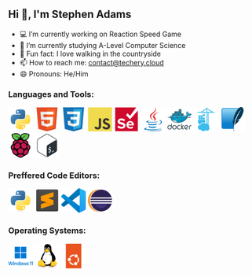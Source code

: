 ## Hi 👋, I'm Stephen Adams
- 💻 I’m currently working on Reaction Speed Game
- 🏫 I’m currently studying A-Level Computer Science
- 🌷 Fun fact: I love walking in the countryside
- 📫 How to reach me: contact@techery.cloud
- 😄 Pronouns: He/Him

<h3>Languages and Tools:</h3>
<p>
  <img src="https://raw.githubusercontent.com/devicons/devicon/master/icons/python/python-original.svg" alt="python" title="Python" width="50" height="50"/>
  <img src="https://raw.githubusercontent.com/devicons/devicon/master/icons/html5/html5-original.svg" alt="html" title="HTML" width="50" height="50"/>
  <img src="https://raw.githubusercontent.com/devicons/devicon/master/icons/css3/css3-original.svg" alt="css" title="CSS" width="50" height="50"/>
  <img src="https://raw.githubusercontent.com/devicons/devicon/master/icons/javascript/javascript-original.svg" alt="javascript" title="JavaScript" width="50" height="50"/>
  <img src="https://raw.githubusercontent.com/devicons/devicon/master/icons/selenium/selenium-original.svg" alt="selenium" title="Selenium" width="50" height="50"/>
  <img src="https://raw.githubusercontent.com/devicons/devicon/master/icons/java/java-original.svg" alt="java" title="Java" width="50" height="50"/>
  <img src="https://raw.githubusercontent.com/devicons/devicon/master/icons/docker/docker-original-wordmark.svg" title="Docker" alt="docker" width="50" height="50"/>
  <img src="https://raw.githubusercontent.com/devicons/devicon/master/icons/portainer/portainer-original.svg" title="Portainer" alt="portainer" width="50" height="50"/>
  <img src="https://raw.githubusercontent.com/devicons/devicon/master/icons/sqlite/sqlite-original.svg" alt="sqlite" title="SQLite" width="50" height="50"/>
  <img src="https://raw.githubusercontent.com/devicons/devicon/master/icons/raspberrypi/raspberrypi-original.svg" alt="raspberry-pi" title="Raspberry Pi" width="50" height="50"/>
  <img src="https://raw.githubusercontent.com/devicons/devicon/master/icons/bash/bash-plain.svg" alt="bash" title="Bash" width="50" height="50"/>
</p>

<h3>Preffered Code Editors:</h3>
<p>
  <img src="https://raw.githubusercontent.com/devicons/devicon/master/icons/python/python-original.svg" alt="python-idle" title="Python Idle" width="50" height="50"/>
  <img src="assets/sublime-text-original.png" alt="sublime-text" width="50" height="50"/>
  <img src="https://raw.githubusercontent.com/devicons/devicon/master/icons/vscode/vscode-original.svg" alt="vs-code" title="VS Code" width="50" height="50"/>
  <img src="https://raw.githubusercontent.com/devicons/devicon/master/icons/eclipse/eclipse-original.svg" alt="eclipse" title="Eclipse IDE" width="50" height="50"/>
</p>

<h3>Operating Systems:</h3>
<p>
  <img src="https://raw.githubusercontent.com/devicons/devicon/master/icons/windows11/windows11-original-wordmark.svg" alt="windows" title="Windows 11" width="50" height="50"/>
  <img src="https://raw.githubusercontent.com/devicons/devicon/master/icons/linux/linux-original.svg" alt="linux" title="Linux" width="50" height="50"/>
  <img src="https://raw.githubusercontent.com/devicons/devicon/master/icons/ubuntu/ubuntu-original.svg" alt="ubuntu" title="Ubuntu" width="50" height="50"/>
</p>